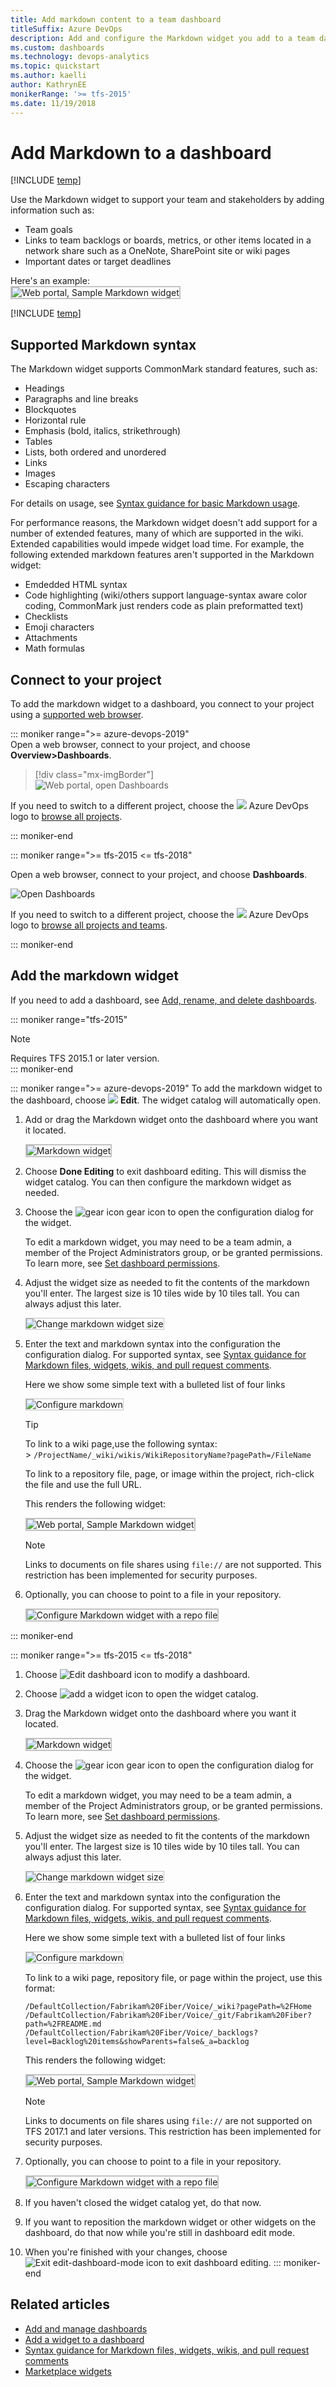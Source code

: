 ```yaml
---
title: Add markdown content to a team dashboard 
titleSuffix: Azure DevOps
description: Add and configure the Markdown widget you add to a team dashboard  
ms.custom: dashboards
ms.technology: devops-analytics
ms.topic: quickstart
ms.author: kaelli
author: KathrynEE
monikerRange: '>= tfs-2015'
ms.date: 11/19/2018
---
```


# Add Markdown to a dashboard

[!INCLUDE [temp](../includes/version-ts-tfs-2015-2016.md)]

<a id="markdown-widget"> </a>

Use the Markdown widget to support your team and stakeholders by adding information such as:

- Team goals
- Links to team backlogs or boards, metrics, or other items located in a network share such as a OneNote, SharePoint site or wiki pages
- Important dates or target deadlines

Here's an example:  
<img src="../../project/wiki/media/markdown-guidance/markdown-widget-configured.png" alt="Web portal, Sample Markdown widget" style="border: 2px solid #C3C3C3;" />

[!INCLUDE [temp](../includes/dashboard-prerequisites.md)]

## Supported Markdown syntax

The Markdown widget supports CommonMark standard features, such as:

- Headings
- Paragraphs and line breaks
- Blockquotes
- Horizontal rule
- Emphasis (bold, italics, strikethrough)
- Tables
- Lists, both ordered and unordered
- Links
- Images
- Escaping characters

For details on usage, see [Syntax guidance for basic Markdown usage](../../project/wiki/markdown-guidance.md).

For performance reasons, the Markdown widget doesn't add support for a number of extended features, many of which are supported in the wiki. Extended capabilities would impede widget load time. For example, the following extended markdown features aren't supported in the Markdown widget:

- Emdedded HTML syntax
- Code highlighting (wiki/others support language-syntax aware color coding, CommonMark just renders code as plain preformatted text)
- Checklists
- Emoji characters
- Attachments
- Math formulas

## Connect to your project

To add the markdown widget to a dashboard, you connect to your project using a [supported web browser](/azure/devops/server/compatibility#supported-browsers).

::: moniker range=">= azure-devops-2019"  
Open a web browser, connect to your project, and choose **Overview>Dashboards**.

> [!div class="mx-imgBorder"]  
> ![Web portal, open Dashboards](media/dashboards/open-dashboards-vert.png)

If you need to switch to a different project, choose the ![ ](../../media/icons/project-icon.png) Azure DevOps logo to [browse all projects](../../project/navigation/go-to-project-repo.md).

::: moniker-end

::: moniker range=">= tfs-2015 <= tfs-2018"

Open a web browser, connect to your project, and choose **Dashboards**.

![Open Dashboards](media/dashboards-go-to.png)

If you need to switch to a different project, choose the ![ ](../../media/icons/project-icon.png) Azure DevOps logo to [browse all projects and teams](../../project/navigation/go-to-project-repo.md).

::: moniker-end

## Add the markdown widget

If you need to add a dashboard, see [Add, rename, and delete dashboards](dashboards.md).

::: moniker range="tfs-2015"

> [!NOTE]  
> Requires TFS 2015.1 or later version.  
> ::: moniker-end

::: moniker range=">= azure-devops-2019"
To add the markdown widget to the dashboard, choose ![ ](media/icons/edit-icon.png) **Edit**. The widget catalog will automatically open.

1.  Add or drag the Markdown widget onto the dashboard where you want it located.

    <img src="media/widget-markdown-tile.png" alt="Markdown widget" style="border: 2px solid #C3C3C3;" />

1.  Choose **Done Editing** to exit dashboard editing. This will dismiss the widget catalog. You can then configure the markdown widget as needed.

1.  Choose the ![gear icon](../../media/icons/gear-icon.png) gear icon to open the configuration dialog for the widget.

    To edit a markdown widget, you may need to be a team admin, a member of the Project Administrators group, or be granted permissions. To learn more, see [Set dashboard permissions](dashboard-permissions.md).

1.  Adjust the widget size as needed to fit the contents of the markdown you'll enter. The largest size is 10 tiles wide by 10 tiles tall. You can always adjust this later.

    <img src="media/add-markdown-size.png" alt="Change markdown widget size" style="border: 1px solid #C3C3C3;" />

1.  Enter the text and markdown syntax into the configuration the configuration dialog. For supported syntax, see [Syntax guidance for Markdown files, widgets, wikis, and pull request comments](../../project/wiki/markdown-guidance.md).

    Here we show some simple text with a bulleted list of four links

    <img src="media/add-markdown-configure.png" alt="Configure markdown" style="border: 1px solid #C3C3C3;" />

    > [!TIP]  
    > To link to a wiki page,use the following syntax:<br/> > `/ProjectName/_wiki/wikis/WikiRepositoryName?pagePath=/FileName`
    >
    > To link to a repository file, page, or image within the project, rich-click the file and use the full URL.

    This renders the following widget:

    <img src="../../project/wiki/media/markdown-guidance/markdown-widget-configured.png" alt="Web portal, Sample Markdown widget" style="border: 2px solid #C3C3C3;" />

    > [!NOTE]  
    > Links to documents on file shares using `file://` are not supported. This restriction has been implemented for security purposes.

1.  Optionally, you can choose to point to a file in your repository.

    <img src="media/add-markdown-configure-repo-file.png" alt="Configure Markdown widget with a repo file" style="border: 2px solid #C3C3C3;" />

::: moniker-end

::: moniker range=">= tfs-2015 <= tfs-2018"

1.  Choose ![Edit dashboard icon](media/edit-dashboard-icon.png) to modify a dashboard.

1.  Choose ![add a widget icon](media/add-widget-icon.png) to open the widget catalog.

1.  Drag the Markdown widget onto the dashboard where you want it located.

    <img src="media/widget-markdown-tile.png" alt="Markdown widget" style="border: 2px solid #C3C3C3;" />

1.  Choose the ![gear icon](../../media/icons/gear-icon.png) gear icon to open the configuration dialog for the widget.

    To edit a markdown widget, you may need to be a team admin, a member of the Project Administrators group, or be granted permissions. To learn more, see [Set dashboard permissions](dashboard-permissions.md).

1.  Adjust the widget size as needed to fit the contents of the markdown you'll enter. The largest size is 10 tiles wide by 10 tiles tall. You can always adjust this later.

    <img src="media/add-markdown-size.png" alt="Change markdown widget size" style="border: 1px solid #C3C3C3;" />

1.  Enter the text and markdown syntax into the configuration the configuration dialog. For supported syntax, see [Syntax guidance for Markdown files, widgets, wikis, and pull request comments](../../project/wiki/markdown-guidance.md).

    Here we show some simple text with a bulleted list of four links

    <img src="media/add-markdown-configure.png" alt="Configure markdown" style="border: 1px solid #C3C3C3;" />

    To link to a wiki page, repository file, or page within the project, use this format:

    `/DefaultCollection/Fabrikam%20Fiber/Voice/_wiki?pagePath=%2FHome`
    `/DefaultCollection/Fabrikam%20Fiber/Voice/_git/Fabrikam%20Fiber?path=%2FREADME.md`
    `/DefaultCollection/Fabrikam%20Fiber/Voice/_backlogs?level=Backlog%20items&showParents=false&_a=backlog`

    This renders the following widget:

    <img src="../../project/wiki/media/markdown-guidance/markdown-widget-configured.png" alt="Web portal, Sample Markdown widget" style="border: 2px solid #C3C3C3;" />

    > [!NOTE]  
    > Links to documents on file shares using `file://` are not supported on TFS 2017.1 and later versions. This restriction has been implemented for security purposes.

1.  Optionally, you can choose to point to a file in your repository.

    <img src="media/add-markdown-configure-repo-file.png" alt="Configure Markdown widget with a repo file" style="border: 2px solid #C3C3C3;" />

1.  If you haven't closed the widget catalog yet, do that now.

1.  If you want to reposition the markdown widget or other widgets on the dashboard, do that now while you're still in dashboard edit mode.

1.  When you're finished with your changes, choose ![Exit edit-dashboard-mode icon](media/exit-edit-dashboard-mode-icon.png) to exit dashboard editing.
    ::: moniker-end

## Related articles

- [Add and manage dashboards](dashboards.md)
- [Add a widget to a dashboard](add-widget-to-dashboard.md)
- [Syntax guidance for Markdown files, widgets, wikis, and pull request comments](../../project/wiki/markdown-guidance.md)
- [Marketplace widgets](https://marketplace.visualstudio.com/search?term=widget&target=VSTS&category=All%20categories&sortBy=Relevance)

